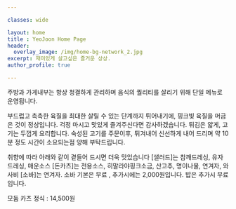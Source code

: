 ```yaml
---

classes: wide

layout: home
title : YeoJoon Home Page
header:
  overlay_image: /img/home-bg-network_2.jpg
excerpt: 재미있게 살고싶은 즐거운 상상.
author_profile: true 

---
```




주방과 가게내부는 항상 청결하게 관리하며 음식의 퀄리티를 살리기 위해 단일 메뉴로 운영됩니다.

부드럽고 촉촉한 육질을 최대한 살릴 수 있는 단계까지 튀어내기에, 핑크빛 육질을 머금은 것이 정상입니다. 걱정 마시고 맛있게 즐겨주신다면 감사하겠습니다. 튀김은 얇게, 고기는 두껍게 요리합니다. 숙성된 고기를 주문이후, 튀겨내어 신선하게 내어 드리며 약 10분 정도 시간이 소요되는점 양해 부탁드립니다.

취향에 따라 아래와 같이 곁들어 드시면 더욱 맛있습니다 [샐러드]는 참깨드레싱, 유자드레싱, 매운소스 [돈카츠]는 전용소스, 히말라야핑크소금, 산고추, 명이나물, 연겨자, 와사비 [소바]는 연겨자. 소바 기본은 무료 , 추가시에는 2,000원입니다. 밥은 추가시 무료입니다.

모둠 카츠 정식 : 14,500원



